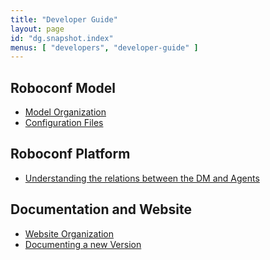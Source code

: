 ```yaml
---
title: "Developer Guide"
layout: page
id: "dg.snapshot.index"
menus: [ "developers", "developer-guide" ]
---
```


## Roboconf Model

* [Model Organization]()
* [Configuration Files]()

## Roboconf Platform

* [Understanding the relations between the DM and Agents]()

## Documentation and Website

* [Website Organization]()
* [Documenting a new Version]()
